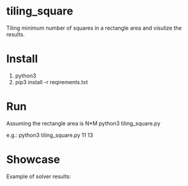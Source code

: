 # tiling_square
Tiling minimum number of squares in a rectangle area and visulize the results.
# Install
  1. python3
  2. pip3 install -r reqirements.txt
# Run
Assuming the rectangle area is N*M
python3 tiling_square.py <N> <M>

e.g.:
  python3 tiling_square.py 11 13
# Showcase
Example of solver results:
